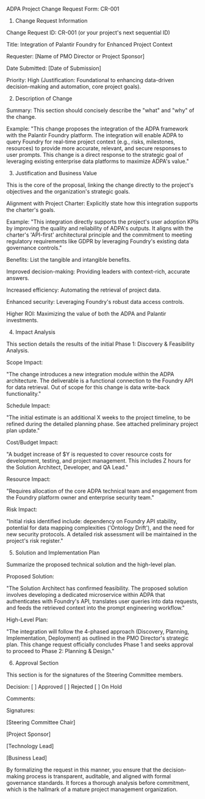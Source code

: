 ADPA Project Change Request Form: CR-001

1. Change Request Information

Change Request ID: CR-001 (or your project's next sequential ID)

Title: Integration of Palantir Foundry for Enhanced Project Context

Requester: [Name of PMO Director or Project Sponsor]

Date Submitted: [Date of Submission]

Priority: High (Justification: Foundational to enhancing data-driven decision-making and automation, core project goals).

2. Description of Change

Summary: This section should concisely describe the "what" and "why" of the change.

Example: "This change proposes the integration of the ADPA framework with the Palantir Foundry platform. The integration will enable ADPA to query Foundry for real-time project context (e.g., risks, milestones, resources) to provide more accurate, relevant, and secure responses to user prompts. This change is a direct response to the strategic goal of leveraging existing enterprise data platforms to maximize ADPA's value."

3. Justification and Business Value

This is the core of the proposal, linking the change directly to the project's objectives and the organization's strategic goals.

Alignment with Project Charter: Explicitly state how this integration supports the charter's goals.

Example: "This integration directly supports the project's user adoption KPIs by improving the quality and reliability of ADPA's outputs. It aligns with the charter's 'API-first' architectural principle and the commitment to meeting regulatory requirements like GDPR by leveraging Foundry's existing data governance controls."

Benefits: List the tangible and intangible benefits.

Improved decision-making: Providing leaders with context-rich, accurate answers.

Increased efficiency: Automating the retrieval of project data.

Enhanced security: Leveraging Foundry's robust data access controls.

Higher ROI: Maximizing the value of both the ADPA and Palantir investments.

4. Impact Analysis

This section details the results of the initial Phase 1: Discovery & Feasibility Analysis.

Scope Impact:

"The change introduces a new integration module within the ADPA architecture. The deliverable is a functional connection to the Foundry API for data retrieval. Out of scope for this change is data write-back functionality."

Schedule Impact:

"The initial estimate is an additional X weeks to the project timeline, to be refined during the detailed planning phase. See attached preliminary project plan update."

Cost/Budget Impact:

"A budget increase of $Y is requested to cover resource costs for development, testing, and project management. This includes Z hours for the Solution Architect, Developer, and QA Lead."

Resource Impact:

"Requires allocation of the core ADPA technical team and engagement from the Foundry platform owner and enterprise security team."

Risk Impact:

"Initial risks identified include: dependency on Foundry API stability, potential for data mapping complexities ('Ontology Drift'), and the need for new security protocols. A detailed risk assessment will be maintained in the project's risk register."

5. Solution and Implementation Plan

Summarize the proposed technical solution and the high-level plan.

Proposed Solution:

"The Solution Architect has confirmed feasibility. The proposed solution involves developing a dedicated microservice within ADPA that authenticates with Foundry's API, translates user queries into data requests, and feeds the retrieved context into the prompt engineering workflow."

High-Level Plan:

"The integration will follow the 4-phased approach (Discovery, Planning, Implementation, Deployment) as outlined in the PMO Director's strategic plan. This change request officially concludes Phase 1 and seeks approval to proceed to Phase 2: Planning & Design."

6. Approval Section

This section is for the signatures of the Steering Committee members.

Decision: [ ] Approved [ ] Rejected [ ] On Hold

Comments:

Signatures:

[Steering Committee Chair]

[Project Sponsor]

[Technology Lead]

[Business Lead]

By formalizing the request in this manner, you ensure that the decision-making process is transparent, auditable, and aligned with formal governance standards. It forces a thorough analysis before commitment, which is the hallmark of a mature project management organization.
